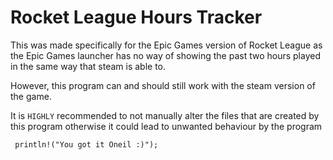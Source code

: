 # Rocket League Hours Tracker
This was made specifically for the Epic Games version of Rocket League
as the Epic Games launcher has no way of showing the past two hours played in
the same way that steam is able to.
 
However, this program can and should still work with the steam version of the game.
 
It is `HIGHLY` recommended to not manually alter the files that are created by this program
otherwise it could lead to unwanted behaviour by the program

```
 println!("You got it Oneil :)");
```
